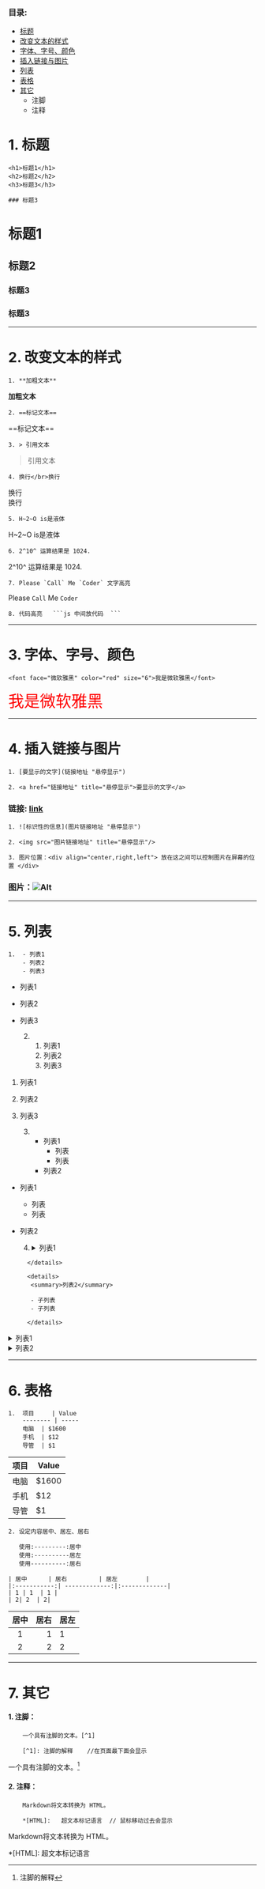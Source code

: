 
### 目录:

- [标题](#1)
- [改变文本的样式](#2)
- [字体、字号、颜色](#3)
- [插入链接与图片](#4)
- [列表](#5)
- [表格](#6)
- [其它](#7)
    - 注脚
    - 注释

<h1 id="1">1. 标题</h1>


    <h1>标题1</h1>
    <h2>标题2</h2>
    <h3>标题3</h3>
    
    ### 标题3
    

<h1>标题1</h1>
<h2>标题2</h2>
<h3>标题3</h3>

### 标题3

-------------------------

<h1 id="2">2. 改变文本的样式</h1>

    1. **加粗文本**
    
**加粗文本**    

    2. ==标记文本==
==标记文本==

    3. > 引用文本
> 引用文本

    4. 换行</br>换行
换行</br>换行

    5. H~2~O is是液体
H~2~O is是液体

    6. 2^10^ 运算结果是 1024.
2^10^ 运算结果是 1024.

    7. Please `Call` Me `Coder` 文字高亮
Please `Call` Me `Coder`

    8. 代码高亮   ```js 中间放代码  ```

---------------------------

<h1 id="3">3. 字体、字号、颜色</h1>

    <font face="微软雅黑" color="red" size="6">我是微软雅黑</font>

<font face="微软雅黑" color="red" size="6">我是微软雅黑</font>



-------------------------------------
<h1 id="4">4. 插入链接与图片</h1>

    1. [要显示的文字](链接地址 "悬停显示")
    
    2. <a href="链接地址" title="悬停显示">要显示的文字</a>

### 链接: [link](https://www.baidu.com "悬停显示")

    1. ![标识性的信息](图片链接地址 "悬停显示")
    
    2. <img src="图片链接地址" title="悬停显示"/>
    
    3. 图片位置：<div align="center,right,left"> 放在这之间可以控制图片在屏幕的位置 </div> 
    
### 图片：![Alt](https://avatar.csdn.net/7/7/B/1_ralf_hx163com.jpg "悬停显示")

----------------------------

<h1 id="5">5. 列表</h1>

    1.  - 列表1
        - 列表2
        - 列表3

- 列表1
- 列表2
- 列表3


    2.  1. 列表1
        2. 列表2
        3. 列表3
1. 列表1
2. 列表2
3. 列表3


    3.  - 列表1
            - 列表
            - 列表
        - 列表2
- 列表1
    - 列表
    - 列表
- 列表2


    4.   <details>      //可展开列表
         <summary>列表1</summary>
        
         - 子列表
         - 子列表
         
        </details>
        
        <details>
         <summary>列表2</summary>
        
         - 子列表
         - 子列表
         
        </details>

<details>
 <summary>列表1</summary>

 - 子列表
 - 子列表
 
</details>

<details>
 <summary>列表2</summary>

 - 子列表
 - 子列表
 
</details>

-----------------------------
<h1 id="6">6. 表格</h1>

```
1.  项目     | Value    
    -------- | -----
    电脑  | $1600
    手机  | $12
    导管  | $1
```

项目     | Value    
-------- | -----
电脑  | $1600
手机  | $12
导管  | $1

    2. 设定内容居中、居左、居右
       
       使用:---------:居中
       使用:----------居左
       使用----------:居右

    | 居中      | 居右         | 居左        |
    |:-----------:| -------------:|:-------------|
    | 1 | 1  | 1 | 
    | 2| 2  | 2| 

| 居中      | 居右         | 居左        |
|:-----------:| -------------:|:-------------|
| 1 | 1  | 1 | 
| 2| 2  | 2| 

----------------------

<h1 id="7">7. 其它</h1>

#### 1. 注脚：    
    
```    
    一个具有注脚的文本。[^1]
    
    [^1]: 注脚的解释    //在页面最下面会显示
```
一个具有注脚的文本。[^1]

[^1]: 注脚的解释

#### 2. 注释：

```
    Markdown将文本转换为 HTML。
    
    *[HTML]:   超文本标记语言  // 鼠标移动过去会显示
```
Markdown将文本转换为 HTML。

*[HTML]:   超文本标记语言

